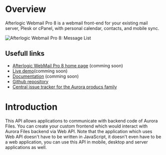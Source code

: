 # Overview
Afterlogic Webmail Pro 8 is a webmail front-end for your existing mail server, Plesk or cPanel, with personal calendar, contacts, and mobile sync.

![Afterlogic Webmail Pro 8: Message List](https://afterlogic.org/images/products/wmp8/screens/wmp8-message-list.png)

## Usefull links
- [Afterlogic WebMail Pro 8 home page](https://afterlogic.com/webmail-pro-8) (comming soon)
- [Live demo](https://pro8.afterlogic.com)(comming soon)
- [Documentation](https://afterlogic.com/docs/webmail-pro-8) (comming soon)
- [Github repository](https://github.com/afterlogic/webmail-pro-8)
- [Central issue tracker for the Aurora producs family](https://github.com/afterlogic/aurora-platform/issues)

# Introduction
This API allows applications to communicate with backend code of Aurora Files. You can create your custom frontend which would interact with Aurora Files backend via Web API. Note that the application which uses Web API doesn't have to be written in JavaScript, it doesn't even have to be a web application, you can use this API in mobile, desktop and server applications as well.

